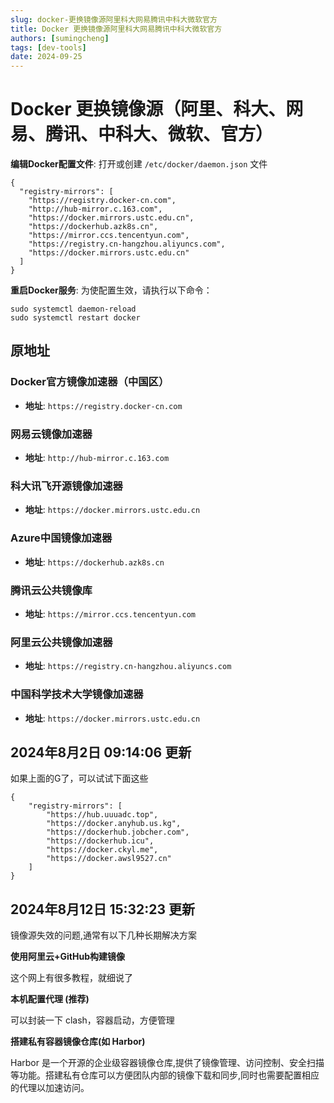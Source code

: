 ```yaml
---
slug: docker-更换镜像源阿里科大网易腾讯中科大微软官方
title: Docker 更换镜像源阿里科大网易腾讯中科大微软官方
authors: [sumingcheng]
tags: [dev-tools]
date: 2024-09-25
---
```


# Docker 更换镜像源（阿里、科大、网易、腾讯、中科大、微软、官方）



 



**编辑Docker配置文件**: 打开或创建 `/etc/docker/daemon.json` 文件

```
{
  "registry-mirrors": [
    "https://registry.docker-cn.com",
    "http://hub-mirror.c.163.com",
    "https://docker.mirrors.ustc.edu.cn",
    "https://dockerhub.azk8s.cn",
    "https://mirror.ccs.tencentyun.com",
    "https://registry.cn-hangzhou.aliyuncs.com",
    "https://docker.mirrors.ustc.edu.cn"
  ]
}
```

**重启Docker服务**: 为使配置生效，请执行以下命令：

```
sudo systemctl daemon-reload
sudo systemctl restart docker
```
## 原地址  
### Docker官方镜像加速器（中国区）  

* **地址**: `https://registry.docker-cn.com`

### 网易云镜像加速器  

* **地址**: `http://hub-mirror.c.163.com`

### 科大讯飞开源镜像加速器  

* **地址**: `https://docker.mirrors.ustc.edu.cn`

### Azure中国镜像加速器  

* **地址**: `https://dockerhub.azk8s.cn`

### 腾讯云公共镜像库  

* **地址**: `https://mirror.ccs.tencentyun.com`

### 阿里云公共镜像加速器  

* **地址**: `https://registry.cn-hangzhou.aliyuncs.com`

### 中国科学技术大学镜像加速器  

* **地址**: `https://docker.mirrors.ustc.edu.cn`

## 2024年8月2日 09:14:06 更新  

如果上面的G了，可以试试下面这些

```
{
    "registry-mirrors": [
        "https://hub.uuuadc.top",
        "https://docker.anyhub.us.kg",
        "https://dockerhub.jobcher.com",
        "https://dockerhub.icu",
        "https://docker.ckyl.me",
        "https://docker.awsl9527.cn"
    ]
}
```
## 2024年8月12日 15:32:23 更新  

镜像源失效的问题,通常有以下几种长期解决方案

**使用阿里云+GitHub构建镜像**

这个网上有很多教程，就细说了

**本机配置代理 (推荐)**

可以封装一下 clash，容器启动，方便管理

**搭建私有容器镜像仓库(如 Harbor)**

Harbor 是一个开源的企业级容器镜像仓库,提供了镜像管理、访问控制、安全扫描等功能。搭建私有仓库可以方便团队内部的镜像下载和同步,同时也需要配置相应的代理以加速访问。